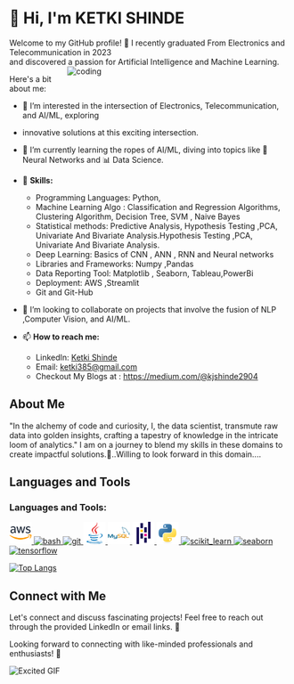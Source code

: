 # 👋 Hi, I'm KETKI SHINDE 

Welcome to my GitHub profile! 🚀 I recently graduated From Electronics and Telecommunication in 2023   
and discovered a passion for Artificial Intelligence and Machine Learning. 
<img align="right" alt="coding" width="400" src="https://mir-s3-cdn-cf.behance.net/project_modules/disp/601014116770475.6068beff4640a.gif" />

Here's a bit about me:  

- 👀 I’m interested in the intersection of Electronics, Telecommunication, and AI/ML, exploring  
- innovative solutions at this exciting intersection.
  
- 🌱 I’m currently learning the ropes of AI/ML, diving into topics like 🤖 Neural Networks and 📊 Data Science.

- 💼 **Skills:**
  - Programming Languages: Python, 
  - Machine Learning Algo : Classification and Regression Algorithms, Clustering Algorithm, Decision Tree, SVM , Naive Bayes
  - Statistical methods: Predictive Analysis, Hypothesis Testing ,PCA, Univariate And Bivariate Analysis.Hypothesis Testing ,PCA, Univariate And Bivariate Analysis.
  - Deep Learning: Basics of  CNN , ANN , RNN  and Neural networks
  - Libraries and Frameworks: Numpy ,Pandas 
  - Data Reporting Tool: Matplotlib , Seaborn, Tableau,PowerBi
  - Deployment: AWS ,Streamlit
  - Git and Git-Hub
  
- 💞️ I’m looking to collaborate on projects that involve the fusion of NLP ,Computer Vision, and AI/ML.

- 📫 **How to reach me:**
  - LinkedIn: [Ketki Shinde](https://www.linkedin.com/in/ketki-shinde-186118287/)
  - Email: ketki385@gmail.com
  - Checkout My Blogs at : https://medium.com/@kjshinde2904 
  
## About Me
"In the alchemy of code and curiosity, I, the data scientist, transmute raw data into golden insights, crafting a tapestry of knowledge in the intricate loom of analytics."
 I am on a journey to blend my skills in these domains to create impactful solutions.🌌..Willing to look forward in this domain....


## Languages and Tools

<h3 align="left">Languages and Tools:</h3>
<p align="left"> <a href="https://aws.amazon.com" target="_blank" rel="noreferrer"> <img src="https://raw.githubusercontent.com/devicons/devicon/master/icons/amazonwebservices/amazonwebservices-original-wordmark.svg" alt="aws" width="40" height="40"/> </a> <a href="https://www.gnu.org/software/bash/" target="_blank" rel="noreferrer"> <img src="https://www.vectorlogo.zone/logos/gnu_bash/gnu_bash-icon.svg" alt="bash" width="40" height="40"/> </a> <a href="https://git-scm.com/" target="_blank" rel="noreferrer"> <img src="https://www.vectorlogo.zone/logos/git-scm/git-scm-icon.svg" alt="git" width="40" height="40"/> </a> <a href="https://www.java.com" target="_blank" rel="noreferrer"> <img src="https://raw.githubusercontent.com/devicons/devicon/master/icons/java/java-original.svg" alt="java" width="40" height="40"/> </a> <a href="https://www.mysql.com/" target="_blank" rel="noreferrer"> <img src="https://raw.githubusercontent.com/devicons/devicon/master/icons/mysql/mysql-original-wordmark.svg" alt="mysql" width="40" height="40"/> </a> <a href="https://pandas.pydata.org/" target="_blank" rel="noreferrer"> <img src="https://raw.githubusercontent.com/devicons/devicon/2ae2a900d2f041da66e950e4d48052658d850630/icons/pandas/pandas-original.svg" alt="pandas" width="40" height="40"/> </a> <a href="https://www.python.org" target="_blank" rel="noreferrer"> <img src="https://raw.githubusercontent.com/devicons/devicon/master/icons/python/python-original.svg" alt="python" width="40" height="40"/> </a> <a href="https://scikit-learn.org/" target="_blank" rel="noreferrer"> <img src="https://upload.wikimedia.org/wikipedia/commons/0/05/Scikit_learn_logo_small.svg" alt="scikit_learn" width="40" height="40"/> </a> <a href="https://seaborn.pydata.org/" target="_blank" rel="noreferrer"> <img src="https://seaborn.pydata.org/_images/logo-mark-lightbg.svg" alt="seaborn" width="40" height="40"/> </a> <a href="https://www.tensorflow.org" target="_blank" rel="noreferrer"> <img src="https://www.vectorlogo.zone/logos/tensorflow/tensorflow-icon.svg" alt="tensorflow" width="40" height="40"/> </a> </p>

[![Top Langs](https://github-readme-stats.vercel.app/api/top-langs/?username=kjs3107&layout=compact&langs_count=8&hide=html,css&include_all_commits=true)](https://github.com/kjs3107)

## Connect with Me

Let's connect and discuss fascinating projects! Feel free to reach out through the provided LinkedIn or email links. 🤝

Looking forward to connecting with like-minded professionals and enthusiasts! 🚀

![Excited GIF](https://media.giphy.com/media/26xBwdIuRJiAIqHwA/giphy.gif)
